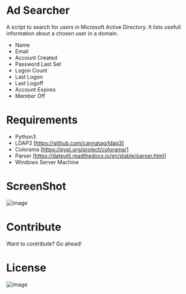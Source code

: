 # Ad Searcher
A script to search for users in Microsoft Active Directory.
It lists usefull information about a chosen user in a domain.
- Name
- Email
- Account Created
- Password Last Set
- Logon Count
- Last Logon
- Last Logoff
- Account Expires
- Member Off

# Requirements
  - Python3
  - LDAP3 [https://github.com/cannatag/ldap3]
  - Colorama [https://pypi.org/project/colorama/]
  - Parser [https://dateutil.readthedocs.io/en/stable/parser.html]
  - Windows Server Machine

# ScreenShot
![image](https://user-images.githubusercontent.com/12052283/50047677-4dbe3300-00b2-11e9-9442-58b2d1738a37.png) 

# Contribute
Want to contribute? Go ahead!

# License
![image](https://user-images.githubusercontent.com/12052283/50047602-7a714b00-00b0-11e9-8473-f6256e84c75e.png)

